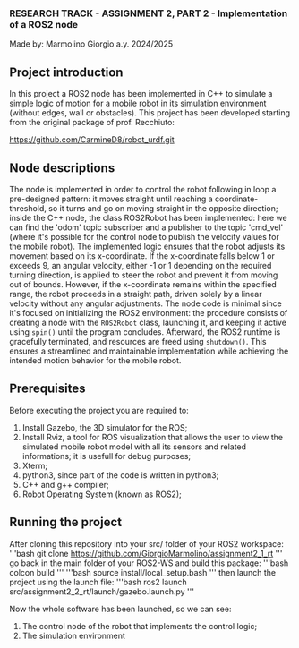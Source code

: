 ### RESEARCH TRACK - ASSIGNMENT 2, PART 2 - Implementation of a ROS2 node

Made by: Marmolino Giorgio
a.y. 2024/2025

## Project introduction
In this project a ROS2 node has been implemented in C++ to simulate a simple logic of motion for a mobile robot in its simulation environment (without edges, wall or obstacles). This project has been developed starting from the original package of prof. Recchiuto:

https://github.com/CarmineD8/robot_urdf.git

## Node descriptions
The node is implemented in order to control the robot following in loop a pre-designed pattern: it moves straight until reaching a coordinate-threshold, so it turns and go on moving straight in the opposite direction; inside the C++ node, the class ROS2Robot has been implemented: here we can find the 'odom' topic subscriber and a publisher to the topic 'cmd_vel' (where it's possible for the control node to publish the velocity values for the mobile robot). The implemented logic ensures that the robot adjusts its movement based on its x-coordinate. If the x-coordinate falls below 1 or exceeds 9, an angular velocity, either -1 or 1 depending on the required turning direction, is applied to steer the robot and prevent it from moving out of bounds. However, if the x-coordinate remains within the specified range, the robot proceeds in a straight path, driven solely by a linear velocity without any angular adjustments. The node code is minimal since it's focused on initializing the ROS2 environment: the procedure consists of creating a node with the `ROS2Robot` class, launching it, and keeping it active using `spin()` until the program concludes. Afterward, the ROS2 runtime is gracefully terminated, and resources are freed using `shutdown()`. This ensures a streamlined and maintainable implementation while achieving the intended motion behavior for the mobile robot.

## Prerequisites
Before executing the project you are required to: 
1) Install Gazebo, the 3D simulator for the ROS;
2) Install Rviz, a tool for ROS visualization that allows the user to view the simulated mobile robot model with all its sensors and related informations; it is usefull for debug purposes;
3) Xterm;
4) python3, since part of the code is written in python3;
5) C++ and g++ compiler;
6) Robot Operating System (known as ROS2);

## Running the project
After cloning this repository into your src/ folder of your ROS2 workspace:
'''bash
git clone https://github.com/GiorgioMarmolino/assignment2_1_rt
'''
go back in the main folder of your ROS2-WS and build this package:
'''bash
colcon build
'''
'''bash
source install/local_setup.bash
'''
then launch the project using the launch file:
'''bash
ros2 launch src/assignment2_2_rt/launch/gazebo.launch.py
'''

Now the whole software has been launched, so we can see:
1) The control node of the robot that implements the control logic;
2) The simulation environment
